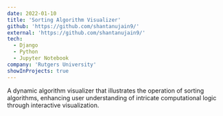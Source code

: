 ```yaml
---
date: 2022-01-10
title: 'Sorting Algorithm Visualizer'
github: 'https://github.com/shantanujain9/'
external: 'https://github.com/shantanujain9/'
tech:
  - Django
  - Python
  - Jupyter Notebook
company: 'Rutgers University'
showInProjects: true
---
```


A dynamic algorithm visualizer that illustrates the operation of sorting algorithms, enhancing user understanding of intricate computational logic through interactive visualization.
